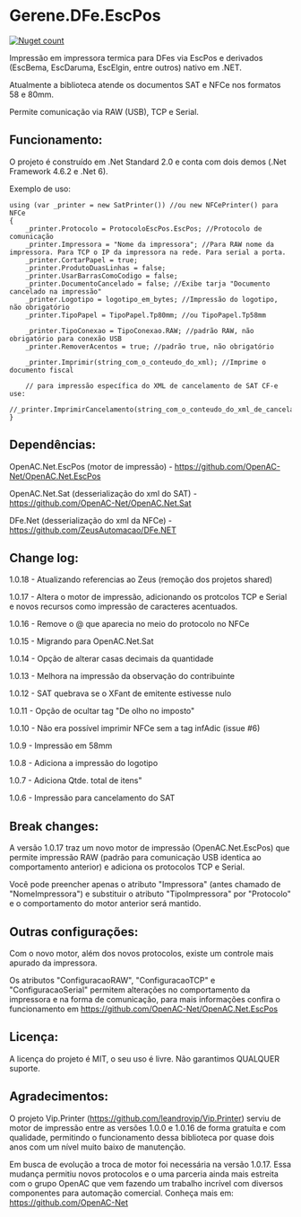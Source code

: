 # Gerene.DFe.EscPos

[![Nuget count](http://img.shields.io/nuget/v/Gerene.DFe.EscPos.svg)](https://www.nuget.org/packages/Gerene.DFe.EscPos)

Impressão em impressora termica para DFes via EscPos e derivados (EscBema, EscDaruma, EscElgin, entre outros) nativo em .NET.

Atualmente a biblioteca atende os documentos SAT e NFCe nos formatos 58 e 80mm.

Permite comunicação via RAW (USB), TCP e Serial.


Funcionamento:
----

O projeto é construído em .Net Standard 2.0 e conta com dois demos (.Net Framework 4.6.2 e .Net 6).

Exemplo de uso:
```
using (var _printer = new SatPrinter()) //ou new NFCePrinter() para NFCe
{
	_printer.Protocolo = ProtocoloEscPos.EscPos; //Protocolo de comunicação	
	_printer.Impressora = "Nome da impressora"; //Para RAW nome da impressora. Para TCP o IP da impressora na rede. Para serial a porta.
	_printer.CortarPapel = true;
	_printer.ProdutoDuasLinhas = false;
	_printer.UsarBarrasComoCodigo = false;
	_printer.DocumentoCancelado = false; //Exibe tarja "Documento cancelado na impressão"
	_printer.Logotipo = logotipo_em_bytes; //Impressão do logotipo, não obrigatório
	_printer.TipoPapel = TipoPapel.Tp80mm; //ou TipoPapel.Tp58mm
	
	_printer.TipoConexao = TipoConexao.RAW; //padrão RAW, não obrigatório para conexão USB
	_printer.RemoverAcentos = true; //padrão true, não obrigatório
	
	_printer.Imprimir(string_com_o_conteudo_do_xml); //Imprime o documento fiscal
	
	// para impressão específica do XML de cancelamento de SAT CF-e use:
        //_printer.ImprimirCancelamento(string_com_o_conteudo_do_xml_de_cancelamento);
}
```


Dependências:
----

OpenAC.Net.EscPos (motor de impressão) - https://github.com/OpenAC-Net/OpenAC.Net.EscPos

OpenAC.Net.Sat (desserialização do xml do SAT) - https://github.com/OpenAC-Net/OpenAC.Net.Sat

DFe.Net (desserialização do xml da NFCe) - https://github.com/ZeusAutomacao/DFe.NET


Change log:
----
1.0.18 - Atualizando referencias ao Zeus (remoção dos projetos shared)

1.0.17 - Altera o motor de impressão, adicionando os protcolos TCP e Serial e novos recursos como impressão de caracteres acentuados.

1.0.16 - Remove o @ que aparecia no meio do protocolo no NFCe

1.0.15 - Migrando para OpenAC.Net.Sat

1.0.14 - Opção de alterar casas decimais da quantidade

1.0.13 - Melhora na impressão da observação do contribuinte

1.0.12 - SAT quebrava se o XFant de emitente estivesse nulo

1.0.11 - Opção de ocultar tag "De olho no imposto"

1.0.10 - Não era possível imprimir NFCe sem a tag infAdic (issue #6)

1.0.9 - Impressão em 58mm

1.0.8 - Adiciona a impressão do logotipo

1.0.7 - Adiciona Qtde. total de itens"

1.0.6 - Impressão para cancelamento do SAT



Break changes:
----

A versão 1.0.17 traz um novo motor de impressão (OpenAC.Net.EscPos) que permite impressão RAW (padrão para comunicação USB identica ao comportamento anterior) e adiciona os protocolos TCP e Serial.

Você pode preencher apenas o atributo "Impressora" (antes chamado de "NomeImpressora") e substituir o atributo "TipoImpressora" por "Protocolo" e o comportamento do motor anterior será mantido.



Outras configurações:
----

Com o novo motor, além dos novos protocolos, existe um controle mais apurado da impressora.

Os atributos "ConfiguracaoRAW", "ConfiguracaoTCP" e "ConfiguracaoSerial" permitem alterações no comportamento da impressora e na forma de comunicação, para mais informações confira o funcionamento em https://github.com/OpenAC-Net/OpenAC.Net.EscPos


Licença:
---- 

A licença do projeto é MIT, o seu uso é livre. Não garantimos QUALQUER suporte.



Agradecimentos:
----

O projeto Vip.Printer (https://github.com/leandrovip/Vip.Printer) serviu de motor de impressão entre as versões 1.0.0 e 1.0.16 de forma gratuíta e com qualidade, permitindo o funcionamento dessa biblioteca por quase dois anos com um nível muito baixo de manutenção.

Em busca de evolução a troca de motor foi necessária na versão 1.0.17. Essa mudança permitiu novos protocolos e o uma parceria ainda mais estreita com o grupo OpenAC que vem fazendo um trabalho incrível com diversos componentes para automação comercial. Conheça mais em: https://github.com/OpenAC-Net

